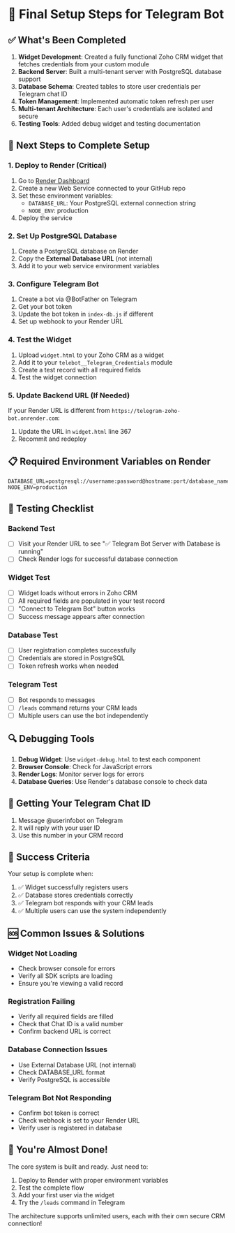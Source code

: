 # 🚀 Final Setup Steps for Telegram Bot

## ✅ What's Been Completed

1. **Widget Development**: Created a fully functional Zoho CRM widget that fetches credentials from your custom module
2. **Backend Server**: Built a multi-tenant server with PostgreSQL database support
3. **Database Schema**: Created tables to store user credentials per Telegram chat ID
4. **Token Management**: Implemented automatic token refresh per user
5. **Multi-tenant Architecture**: Each user's credentials are isolated and secure
6. **Testing Tools**: Added debug widget and testing documentation

## 🔧 Next Steps to Complete Setup

### 1. Deploy to Render (Critical)
1. Go to [Render Dashboard](https://dashboard.render.com/)
2. Create a new Web Service connected to your GitHub repo
3. Set these environment variables:
   - `DATABASE_URL`: Your PostgreSQL external connection string
   - `NODE_ENV`: production
4. Deploy the service

### 2. Set Up PostgreSQL Database
1. Create a PostgreSQL database on Render
2. Copy the **External Database URL** (not internal)
3. Add it to your web service environment variables

### 3. Configure Telegram Bot
1. Create a bot via @BotFather on Telegram
2. Get your bot token
3. Update the bot token in `index-db.js` if different
4. Set up webhook to your Render URL

### 4. Test the Widget
1. Upload `widget.html` to your Zoho CRM as a widget
2. Add it to your `telebot__Telegram_Credentials` module
3. Create a test record with all required fields
4. Test the widget connection

### 5. Update Backend URL (If Needed)
If your Render URL is different from `https://telegram-zoho-bot.onrender.com`:
1. Update the URL in `widget.html` line 367
2. Recommit and redeploy

## 📋 Required Environment Variables on Render

```
DATABASE_URL=postgresql://username:password@hostname:port/database_name
NODE_ENV=production
```

## 🧪 Testing Checklist

### Backend Test
- [ ] Visit your Render URL to see "✅ Telegram Bot Server with Database is running"
- [ ] Check Render logs for successful database connection

### Widget Test
- [ ] Widget loads without errors in Zoho CRM
- [ ] All required fields are populated in your test record
- [ ] "Connect to Telegram Bot" button works
- [ ] Success message appears after connection

### Database Test
- [ ] User registration completes successfully
- [ ] Credentials are stored in PostgreSQL
- [ ] Token refresh works when needed

### Telegram Test
- [ ] Bot responds to messages
- [ ] `/leads` command returns your CRM leads
- [ ] Multiple users can use the bot independently

## 🔍 Debugging Tools

1. **Debug Widget**: Use `widget-debug.html` to test each component
2. **Browser Console**: Check for JavaScript errors
3. **Render Logs**: Monitor server logs for errors
4. **Database Queries**: Use Render's database console to check data

## 📱 Getting Your Telegram Chat ID

1. Message @userinfobot on Telegram
2. It will reply with your user ID
3. Use this number in your CRM record

## 🎯 Success Criteria

Your setup is complete when:
1. ✅ Widget successfully registers users
2. ✅ Database stores credentials correctly  
3. ✅ Telegram bot responds with your CRM leads
4. ✅ Multiple users can use the system independently

## 🆘 Common Issues & Solutions

### Widget Not Loading
- Check browser console for errors
- Verify all SDK scripts are loading
- Ensure you're viewing a valid record

### Registration Failing
- Verify all required fields are filled
- Check that Chat ID is a valid number
- Confirm backend URL is correct

### Database Connection Issues
- Use External Database URL (not internal)
- Check DATABASE_URL format
- Verify PostgreSQL is accessible

### Telegram Bot Not Responding
- Confirm bot token is correct
- Check webhook is set to your Render URL
- Verify user is registered in database

## 🎉 You're Almost Done!

The core system is built and ready. Just need to:
1. Deploy to Render with proper environment variables
2. Test the complete flow
3. Add your first user via the widget
4. Try the `/leads` command in Telegram

The architecture supports unlimited users, each with their own secure CRM connection!
